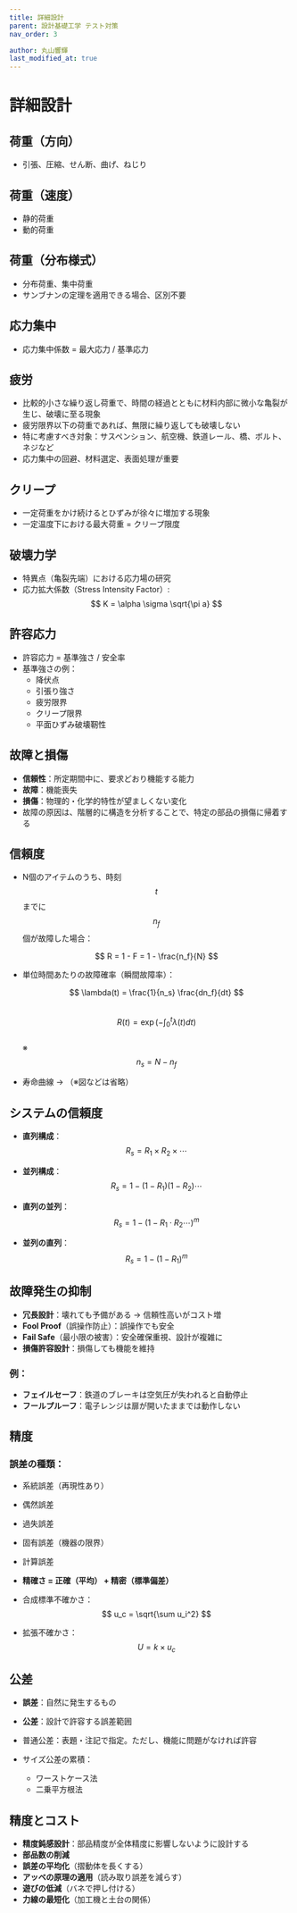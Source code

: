 ```yaml
---
title: 詳細設計
parent: 設計基礎工学 テスト対策
nav_order: 3

author: 丸山響輝
last_modified_at: true
---
```


# 詳細設計

## 荷重（方向）

- 引張、圧縮、せん断、曲げ、ねじり

## 荷重（速度）

- 静的荷重
- 動的荷重

## 荷重（分布様式）

- 分布荷重、集中荷重
- サンブナンの定理を適用できる場合、区別不要

## 応力集中

- 応力集中係数 = 最大応力 / 基準応力

## 疲労

- 比較的小さな繰り返し荷重で、時間の経過とともに材料内部に微小な亀裂が生じ、破壊に至る現象
- 疲労限界以下の荷重であれば、無限に繰り返しても破壊しない
- 特に考慮すべき対象：サスペンション、航空機、鉄道レール、橋、ボルト、ネジなど
- 応力集中の回避、材料選定、表面処理が重要

## クリープ

- 一定荷重をかけ続けるとひずみが徐々に増加する現象
- 一定温度下における最大荷重 = クリープ限度

## 破壊力学

- 特異点（亀裂先端）における応力場の研究
- 応力拡大係数（Stress Intensity Factor）:  
  $$ K = \alpha \sigma \sqrt{\pi a} $$

## 許容応力

- 許容応力 = 基準強さ / 安全率
- 基準強さの例：
  - 降伏点
  - 引張り強さ
  - 疲労限界
  - クリープ限界
  - 平面ひずみ破壊靭性

## 故障と損傷

- **信頼性**：所定期間中に、要求どおり機能する能力
- **故障**：機能喪失
- **損傷**：物理的・化学的特性が望ましくない変化
- 故障の原因は、階層的に構造を分析することで、特定の部品の損傷に帰着する

## 信頼度

- N個のアイテムのうち、時刻$$ t $$までに$$ n_f $$個が故障した場合：

  $$ R = 1 - F = 1 - \frac{n_f}{N} $$

- 単位時間あたりの故障確率（瞬間故障率）：

  $$ \lambda(t) = \frac{1}{n_s} \frac{dn_f}{dt} $$  
  $$ R(t) = \exp \left(-\int_0^t \lambda(t) dt \right) $$  
  ※ $$ n_s = N - n_f $$

- 寿命曲線 → （※図などは省略）

## システムの信頼度

- **直列構成**：  
  $$ R_s = R_1 \times R_2 \times \cdots $$

- **並列構成**：  
  $$ R_s = 1 - (1 - R_1)(1 - R_2) \cdots $$

- **直列の並列**：  
  $$ R_s = 1 - \left(1 - R_1 \cdot R_2 \cdots \right)^m $$

- **並列の直列**：  
  $$ R_s = 1 - (1 - R_1)^m $$

## 故障発生の抑制

- **冗長設計**：壊れても予備がある → 信頼性高いがコスト増
- **Fool Proof**（誤操作防止）：誤操作でも安全
- **Fail Safe**（最小限の被害）：安全確保重視、設計が複雑に
- **損傷許容設計**：損傷しても機能を維持

### 例：

- **フェイルセーフ**：鉄道のブレーキは空気圧が失われると自動停止  
- **フールプルーフ**：電子レンジは扉が開いたままでは動作しない

## 精度

### 誤差の種類：

- 系統誤差（再現性あり）  
- 偶然誤差  
- 過失誤差  
- 固有誤差（機器の限界）  
- 計算誤差

- **精確さ = 正確（平均） + 精密（標準偏差）**

- 合成標準不確かさ：  
  $$ u_c = \sqrt{\sum u_i^2} $$

- 拡張不確かさ：  
  $$ U = k \times u_c $$

## 公差

- **誤差**：自然に発生するもの  
- **公差**：設計で許容する誤差範囲

- 普通公差：表題・注記で指定。ただし、機能に問題がなければ許容

- サイズ公差の累積：
  - ワーストケース法
  - 二乗平方根法

## 精度とコスト

- **精度鈍感設計**：部品精度が全体精度に影響しないように設計する
- **部品数の削減**
- **誤差の平均化**（摺動体を長くする）
- **アッベの原理の適用**（読み取り誤差を減らす）
- **遊びの低減**（バネで押し付ける）
- **力線の最短化**（加工機と土台の関係）
